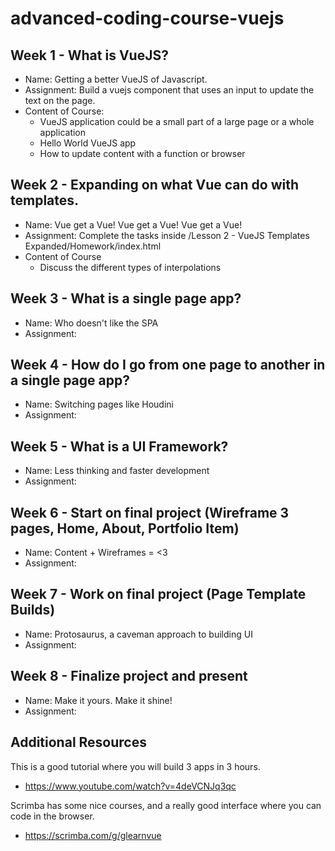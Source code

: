 # advanced-coding-course-vuejs

## Week 1 - What is VueJS?
- Name: Getting a better VueJS of Javascript.
- Assignment: Build a vuejs component that uses an input to update the text on the page.
- Content of Course:
	- VueJS application could be a small part of a large page or a whole application
	- Hello World VueJS app
	- How to update content with a function or browser

## Week 2 - Expanding on what Vue can do with templates.
- Name: Vue get a Vue! Vue get a Vue! Vue get a Vue!
- Assignment: Complete the tasks inside /Lesson 2 - VueJS Templates Expanded/Homework/index.html
- Content of Course
	- Discuss the different types of interpolations

## Week 3 - What is a single page app?
- Name: Who doesn't like the SPA
- Assignment:

## Week 4 - How do I go from one page to another in a single page app?
- Name: Switching pages like Houdini
- Assignment:

## Week 5 - What is a UI Framework?
- Name: Less thinking and faster development
- Assignment:

## Week 6 - Start on final project (Wireframe 3 pages, Home, About, Portfolio Item)
- Name: Content + Wireframes = <3
- Assignment: 

## Week 7 - Work on final project (Page Template Builds)
- Name: Protosaurus, a caveman approach to building UI
- Assignment:

## Week 8 - Finalize project and present
- Name: Make it yours. Make it shine!
- Assignment:


## Additional Resources
This is a good tutorial where you will build 3 apps in 3 hours.
- https://www.youtube.com/watch?v=4deVCNJq3qc

Scrimba has some nice courses, and a really good interface where you can code in the browser.
- https://scrimba.com/g/glearnvue

